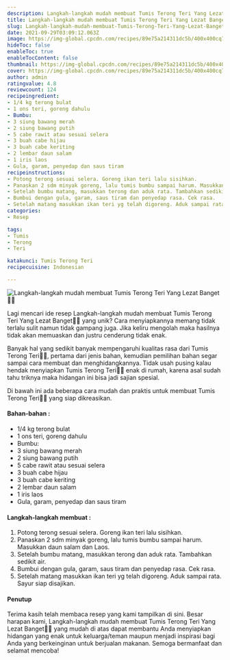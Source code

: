 ```yaml
---
description: Langkah-langkah mudah membuat Tumis Terong Teri Yang Lezat Banget"
title: Langkah-langkah mudah membuat Tumis Terong Teri Yang Lezat Banget
slug: Langkah-langkah-mudah-membuat-Tumis-Terong-Teri-Yang-Lezat-Banget
date: 2021-09-29T03:09:12.063Z
image: https://img-global.cpcdn.com/recipes/89e75a214311dc5b/400x400cq70/photo.jpg
hideToc: false
enableToc: true
enableTocContent: false
thumbnail: https://img-global.cpcdn.com/recipes/89e75a214311dc5b/400x400cq70/photo.jpg
cover: https://img-global.cpcdn.com/recipes/89e75a214311dc5b/400x400cq70/photo.jpg
author: admin
ratingvalue: 4.8
reviewcount: 124
recipeingredient:
- 1/4 kg terong bulat
- 1 ons teri, goreng dahulu
- Bumbu:
- 3 siung bawang merah
- 2 siung bawang putih
- 5 cabe rawit atau sesuai selera
- 3 buah cabe hijau
- 3 buah cabe keriting
- 2 lembar daun salam
- 1 iris laos
- Gula, garam, penyedap dan saus tiram
recipeinstructions:
- Potong terong sesuai selera. Goreng ikan teri lalu sisihkan.
- Panaskan 2 sdm minyak goreng, lalu tumis bumbu sampai harum. Masukkan daun salam dan Laos.
- Setelah bumbu matang, masukkan terong dan aduk rata. Tambahkan sedikit air.
- Bumbui dengan gula, garam, saus tiram dan penyedap rasa. Cek rasa.
- Setelah matang masukkan ikan teri yg telah digoreng. Aduk sampai rata. Sayur siap disajikan.
categories:
- Resep

tags:
- Tumis
- Terong
- Teri

katakunci: Tumis Terong Teri
recipecuisine: Indonesian

---
```


![Langkah-langkah mudah membuat Tumis Terong Teri Yang Lezat Banget👩‍🍳](https://img-global.cpcdn.com/recipes/89e75a214311dc5b/400x400cq70/photo.jpg)

Lagi mencari ide resep Langkah-langkah mudah membuat Tumis Terong Teri Yang Lezat Banget👩‍🍳 yang unik? Cara menyiapkannya memang tidak terlalu sulit namun tidak gampang juga. Jika keliru mengolah maka hasilnya tidak akan memuaskan dan justru cenderung tidak enak.

Banyak hal yang sedikit banyak mempengaruhi kualitas rasa dari Tumis Terong Teri👩‍🍳, pertama dari jenis bahan, kemudian pemilihan bahan segar sampai cara membuat dan menghidangkannya. Tidak usah pusing kalau hendak menyiapkan Tumis Terong Teri👩‍🍳 enak di rumah, karena asal sudah tahu triknya maka hidangan ini bisa jadi sajian spesial.

Di bawah ini ada beberapa cara mudah dan praktis untuk membuat Tumis Terong Teri👩‍🍳 yang siap dikreasikan.

<!--inarticleads1-->

#### Bahan-bahan :

- 1/4 kg terong bulat
- 1 ons teri, goreng dahulu
- Bumbu:
- 3 siung bawang merah
- 2 siung bawang putih
- 5 cabe rawit atau sesuai selera
- 3 buah cabe hijau
- 3 buah cabe keriting
- 2 lembar daun salam
- 1 iris laos
- Gula, garam, penyedap dan saus tiram

<!--inarticleads2-->

#### Langkah-langkah membuat :

1. Potong terong sesuai selera. Goreng ikan teri lalu sisihkan.
1. Panaskan 2 sdm minyak goreng, lalu tumis bumbu sampai harum. Masukkan daun salam dan Laos.
1. Setelah bumbu matang, masukkan terong dan aduk rata. Tambahkan sedikit air.
1. Bumbui dengan gula, garam, saus tiram dan penyedap rasa. Cek rasa.
1. Setelah matang masukkan ikan teri yg telah digoreng. Aduk sampai rata. Sayur siap disajikan.

#### Penutup

Terima kasih telah membaca resep yang kami tampilkan di sini. Besar harapan kami, Langkah-langkah mudah membuat Tumis Terong Teri Yang Lezat Banget👩‍🍳 yang mudah di atas dapat membantu Anda menyiapkan hidangan yang enak untuk keluarga/teman maupun menjadi inspirasi bagi Anda yang berkeinginan untuk berjualan makanan. Semoga bermanfaat dan selamat mencoba!